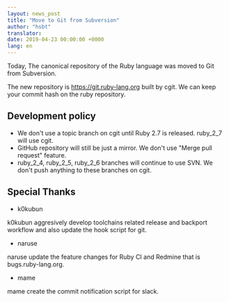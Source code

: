 ```yaml
---
layout: news_post
title: "Move to Git from Subversion"
author: "hsbt"
translator:
date: 2019-04-23 00:00:00 +0000
lang: en
---
```


Today, The canonical repository of the Ruby language was moved to Git from Subversion.

The new repository is https://git.ruby-lang.org built by cgit. We can keep your commit hash on the ruby repository.

## Development policy

* We don't use a topic branch on cgit until Ruby 2.7 is released. ruby_2_7 will use cgit.
* GitHub repository will still be just a mirror. We don't use "Merge pull request" feature.
* ruby_2_4, ruby_2_5, ruby_2_6 branches will continue to use SVN. We don't push anything to these branches on cgit.

## Special Thanks

* k0kubun

k0kubun aggresively develop toolchains related release and backport workflow and also update the hook script for git.

* naruse

naruse update the feature changes for Ruby CI and Redmine that is bugs.ruby-lang.org.

* mame

mame create the commit notification script for slack.

